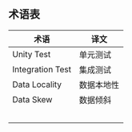 ## 术语表

| 术语             | 译文       |
| ---------------- | --------   |
| Unity Test       | 单元测试   |
| Integration Test | 集成测试   |
| Data Locality    | 数据本地性 |
| Data Skew        | 数据倾斜   |
|                  |            |
|                  |            |
|                  |            |
|                  |            |
|                  |            |


